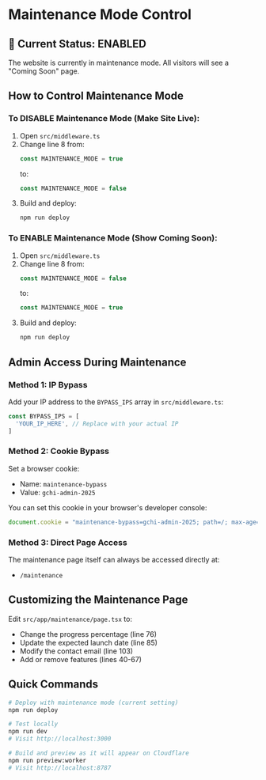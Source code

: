 # Maintenance Mode Control

## 🔧 Current Status: ENABLED

The website is currently in maintenance mode. All visitors will see a "Coming Soon" page.

## How to Control Maintenance Mode

### To DISABLE Maintenance Mode (Make Site Live):
1. Open `src/middleware.ts`
2. Change line 8 from:
   ```typescript
   const MAINTENANCE_MODE = true
   ```
   to:
   ```typescript
   const MAINTENANCE_MODE = false
   ```
3. Build and deploy:
   ```bash
   npm run deploy
   ```

### To ENABLE Maintenance Mode (Show Coming Soon):
1. Open `src/middleware.ts`
2. Change line 8 from:
   ```typescript
   const MAINTENANCE_MODE = false
   ```
   to:
   ```typescript
   const MAINTENANCE_MODE = true
   ```
3. Build and deploy:
   ```bash
   npm run deploy
   ```

## Admin Access During Maintenance

### Method 1: IP Bypass
Add your IP address to the `BYPASS_IPS` array in `src/middleware.ts`:
```typescript
const BYPASS_IPS = [
  'YOUR_IP_HERE', // Replace with your actual IP
]
```

### Method 2: Cookie Bypass
Set a browser cookie:
- Name: `maintenance-bypass`
- Value: `gchi-admin-2025`

You can set this cookie in your browser's developer console:
```javascript
document.cookie = "maintenance-bypass=gchi-admin-2025; path=/; max-age=86400"
```

### Method 3: Direct Page Access
The maintenance page itself can always be accessed directly at:
- `/maintenance`

## Customizing the Maintenance Page

Edit `src/app/maintenance/page.tsx` to:
- Change the progress percentage (line 76)
- Update the expected launch date (line 85)
- Modify the contact email (line 103)
- Add or remove features (lines 40-67)

## Quick Commands

```bash
# Deploy with maintenance mode (current setting)
npm run deploy

# Test locally
npm run dev
# Visit http://localhost:3000

# Build and preview as it will appear on Cloudflare
npm run preview:worker
# Visit http://localhost:8787
```
